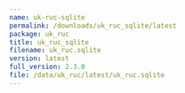 ```yaml
---
name: uk-ruc-sqlite
permalink: /downloads/uk_ruc_sqlite/latest
package: uk_ruc
title: uk_ruc_sqlite
filename: uk_ruc.sqlite
version: latest
full_version: 2.3.0
file: /data/uk_ruc/latest/uk_ruc.sqlite
---
```

